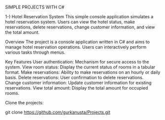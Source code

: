 SIMPLE PROJECTS WITH C#

1-) Hotel Reservation System
This simple console application simulates a hotel reservation system. Users can view the hotel status, make reservations, delete reservations, change customer information, and view the total amount.

Overview
The project is a console application written in C# and aims to manage hotel reservation operations. Users can interactively perform various tasks through menus.

Key Features
User authentication: Mechanism for secure access to the system.
View room status: Display the current status of rooms in a tabular format.
Make reservations: Ability to make reservations on an hourly or daily basis.
Delete reservations: User confirmation to delete reservations.
Change customer information: Update customer information for existing reservations.
View total amount: Display the total amount for occupied rooms.







Clone the projects:

git clone https://github.com/gurkanusta/Projects.git
